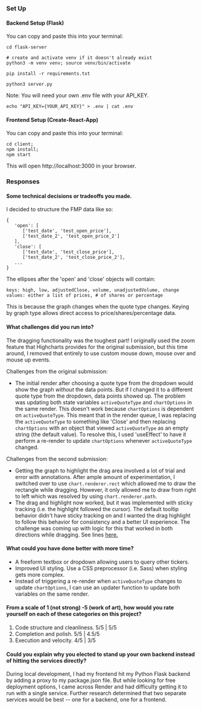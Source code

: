 ### Set Up

#### Backend Setup (Flask)
You can copy and paste this into your terminal:
```
cd flask-server

# create and activate venv if it doesn't already exist
python3 -m venv venv; source venv/bin/activate

pip install -r requirements.txt

python3 server.py
```

Note: You will need your own .env file with your API_KEY.
```
echo "API_KEY={YOUR_API_KEY}" > .env | cat .env
```

#### Frontend Setup (Create-React-App)
You can copy and paste this into your terminal:
```
cd client;
npm install;
npm start
```
This will open http://localhost:3000 in your browser.

### Responses
#### Some technical decisions or tradeoffs you made.
I decided to structure the FMP data like so:
```
{
   'open': [
      ['test_date', 'test_open_price'], 
      ['test_date_2', 'test_open_price_2']
   ],
   'close': [
      ['test_date', 'test_close_price'], 
      ['test_date_2', 'test_close_price_2'],
   ...
}
```
The ellipses after the 'open' and 'close' objects will contain:
```
keys: high, low, adjustedClose, volume, unadjustedVolume, change
values: either a list of prices, # of shares or percentage
```
This is because the graph changes when the quote type changes. Keying by graph type allows direct access to price/shares/percentage data.

#### What challenges did you run into?
The dragging functionality was the toughest part! I originally used the zoom feature that Highcharts provides for the original submission, but this time around, I removed that entirely to use custom mouse down, mouse over and mouse up events.

Challenges from the original submission:
- The initial render after choosing a quote type from the dropdown would show the graph _without_ the data points. But if I changed it to a different quote type from the dropdown, data points showed up. The problem was updating both state variables `activeQuoteType` and `chartOptions` in the same render. This doesn't work because `chartOptions` is dependent on `activeQuoteType`. This meant that in the render queue, I was replacing the `activeQuoteType` to something like 'Close' and then replacing `chartOptions` with an object that viewed `activeQuoteType` as an empty string (the default value). To resolve this, I used 'useEffect' to have it perform a re-render to update `chartOptions` whenever `activeQuoteType` changed.

Challenges from the second submission:
- Getting the graph to highlight the drag area involved a lot of trial and error with annotations. After ample amount of experimentation, I switched over to use `chart.renderer.rect` which allowed me to draw the rectangle while dragging. However, it only allowed me to draw from right to left which was resolved by using `chart.renderer.path`.
- The drag and highlight now worked, but it was implemented with sticky tracking (i.e. the highlight followed the cursor). The default tooltip behavior didn't have sticky tracking on and I wanted the drag highlight to follow this behavior for consistency and a better UI experience. The challenge was coming up with logic for this that worked in both directions while dragging. See lines [here.](https://github.com/annieltan/jain_global/blob/main/client/src/App.js#L60-L81)
   
#### What could you have done better with more time?
- A freeform textbox or dropdown allowing users to query other tickers.
- Improved UI styling. Use a CSS preprocessor (i.e. Sass) when styling gets more complex.
- Instead of triggering a re-render when `activeQuoteType` changes to update `chartOptions`, I can use an updater function to update both variables on the same render.

#### From a scale of 1 (not strong) -5 (work of art), how would you rate yourself on each of these categories on this project? 
1. Code structure and cleanliness. 5/5 | 5/5
2. Completion and polish. 5/5 | 4.5/5
3. Execution and velocity. 4/5 | 3/5

#### Could you explain why you elected to stand up your own backend instead of hitting the services directly?
During local development, I had my frontend hit my Python Flask backend by adding a proxy to my package.json file. But while looking for free deployment options, I came across Render and had difficulty getting it to run with a single service. Further research determined that two separate services would be best -- one for a backend, one for a frontend.
